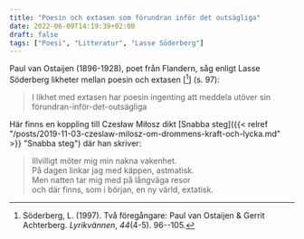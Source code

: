```yaml
---
title: "Poesin och extasen som förundran inför det outsägliga"
date: 2022-06-09T14:19:39+02:00
draft: false
tags: ["Poesi", "Litteratur", "Lasse Söderberg"]
---
```


Paul van Ostaijen (1896-1928), poet från Flandern, såg enligt Lasse Söderberg likheter mellan poesin och extasen [[^1]] (s. 97):

> I likhet med extasen har poesin ingenting att meddela utöver sin förundran-inför-det-outsägliga

Här finns en koppling till Czesław Miłosz dikt [Snabba steg]({{< relref "/posts/2019-11-03-czeslaw-milosz-om-drommens-kraft-och-lycka.md" >}} "Snabba steg") där han skriver:

> Illvilligt möter mig min nakna vakenhet.  
> På dagen linkar jag med käppen, astmatisk.  
> Men natten tar mig med på långväga resor  
> och där finns, som i början, en ny värld, extatisk.  

[^1]: Söderberg, L. (1997). Två föregångare: Paul van Ostaijen & Gerrit Achterberg. _Lyrikvännen_, _44_(4-5). 96--105.

